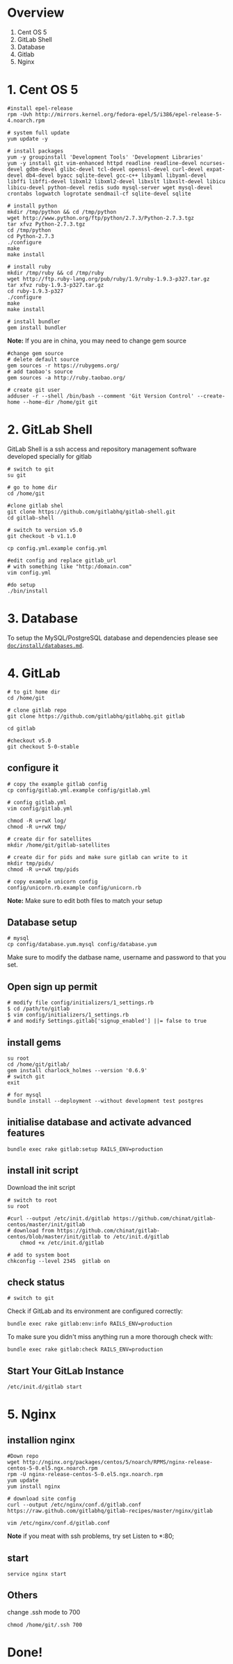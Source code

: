 # Overview

1. Cent OS 5
2. GitLab Shell
3. Database
4. Gitlab
5. Nginx


# 1. Cent OS 5

	#install epel-release 
	rpm -Uvh http://mirrors.kernel.org/fedora-epel/5/i386/epel-release-5-4.noarch.rpm

	# system full update
	yum update -y

	# install packages
	yum -y groupinstall 'Development Tools' 'Development Libraries'
	yum -y install git vim-enhanced httpd readline readline-devel ncurses-devel gdbm-devel glibc-devel tcl-devel openssl-devel curl-devel expat-devel db4-devel byacc sqlite-devel gcc-c++ libyaml libyaml-devel libffi libffi-devel libxml2 libxml2-devel libxslt libxslt-devel libicu libicu-devel python-devel redis sudo mysql-server wget mysql-devel crontabs logwatch logrotate sendmail-cf sqlite-devel sqlite

	# install python 
	mkdir /tmp/python && cd /tmp/python
	wget http://www.python.org/ftp/python/2.7.3/Python-2.7.3.tgz
	tar xfvz Python-2.7.3.tgz
	cd /tmp/python
	cd Python-2.7.3
	./configure
	make
	make install

	# install ruby
	mkdir /tmp/ruby && cd /tmp/ruby
	wget http://ftp.ruby-lang.org/pub/ruby/1.9/ruby-1.9.3-p327.tar.gz
	tar xfvz ruby-1.9.3-p327.tar.gz
	cd ruby-1.9.3-p327
	./configure
	make
	make install

	# install bundler 
	gem install bundler 

**Note:**
If you are in china, you may need to change gem source

	#change gem source
	# delete default source 
	gem sources -r https://rubygems.org/
	# add taobao's source 
	gem sources -a http://ruby.taobao.org/

	# create git user
	adduser -r --shell /bin/bash --comment 'Git Version Control' --create-home --home-dir /home/git git


# 2. GitLab Shell

GitLab Shell is a ssh access and repository management software developed specially for gitlab

	# switch to git
	su git
	
	# go to home dir
	cd /home/git
	
	#clone gitlab shel
	git clone https://github.com/gitlabhq/gitlab-shell.git 
	cd gitlab-shell

	# switch to version v5.0
	git checkout -b v1.1.0

	cp config.yml.example config.yml

	#edit config and replace gitlab_url
	# with something like "http:/domain.com"
	vim config.yml

	#do setup
	./bin/install

# 3. Database
To setup the MySQL/PostgreSQL database and dependencies please see [`doc/install/databases.md`](./databases.md). 

# 4. GitLab

	# to git home dir
	cd /home/git

	# clone gitlab repo
	git clone https://github.com/gitlabhq/gitlabhq.git gitlab 

	cd gitlab 
	
	#checkout v5.0
	git checkout 5-0-stable

## configure it

	# copy the example gitlab config
	cp config/gitlab.yml.example config/gitlab.yml 

	# config gitlab.yml
	vim config/gitlab.yml

	chmod -R u+rwX log/
	chmod -R u+rwX tmp/

	# create dir for satellites
	mkdir /home/git/gitlab-satellites

	# create dir for pids and make sure gitlab can write to it
	mkdir tmp/pids/
	chmod -R u+rwX tmp/pids

	# copy example unicorn config
	config/unicorn.rb.example config/unicorn.rb

**Note:**
Make sure to edit both files to match your setup

## Database setup
	# mysql
	cp config/database.yum.mysql config/database.yum

Make sure to modify the datbase name, username and password to that you set.

## Open sign up permit

	# modify file config/initializers/1_settings.rb
	$ cd /path/to/gitlab
	$ vim config/initializers/1_settings.rb
	# and modify Settings.gitlab['signup_enabled'] ||= false to true

## install gems
	
	su root
	cd /home/git/gitlab/
	gem install charlock_holmes --version '0.6.9'
	# switch git 
	exit
	
	# for mysql 
	bundle install --deployment --without development test postgres 

## initialise database and activate advanced features
	bundle exec rake gitlab:setup RAILS_ENV=production

## install init script

Download the init script
	
	# switch to root
	su root
	
	#curl --output /etc/init.d/gitlab https://github.com/chinat/gitlab-centos/master/init/gitlab
	# download from https://github.com/chinat/gitlab-centos/blob/master/init/gitlab to /etc/init.d/gitlab
    	chmod +x /etc/init.d/gitlab
	
	# add to system boot
	chkconfig --level 2345  gitlab on

## check status 

	# switch to git

Check if GitLab and its environment are configured correctly:

    bundle exec rake gitlab:env:info RAILS_ENV=production

To make sure you didn't miss anything run a more thorough check with:

    bundle exec rake gitlab:check RAILS_ENV=production


## Start Your GitLab Instance

	/etc/init.d/gitlab start

# 5. Nginx

## installion nginx
	#Down repo
	wget http://nginx.org/packages/centos/5/noarch/RPMS/nginx-release-centos-5-0.el5.ngx.noarch.rpm 
	rpm -U nginx-release-centos-5-0.el5.ngx.noarch.rpm
	yum update
	yum install nginx

	# download site config
	curl --output /etc/nginx/conf.d/gitlab.conf https://raw.github.com/gitlabhq/gitlab-recipes/master/nginx/gitlab
	
	vim /etc/nginx/conf.d/gitlab.conf
**Note**
if you meat with ssh problems, try set Listen to *:80; 

## start
	service nginx start
	
## Others

change .ssh mode to 700
	
	chmod /home/git/.ssh 700

# Done!



